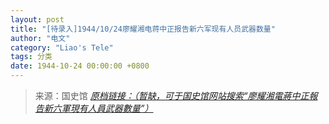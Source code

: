 ```yaml
---
layout: post
title: "[待录入]1944/10/24廖耀湘电蒋中正报告新六军现有人员武器数量"
author: "电文"
category: "Liao's Tele"
tags: 分类
date: 1944-10-24 00:00:00 +0800
---
```

> 来源：国史馆 [*原档链接：（暂缺，可于国史馆网站搜索“廖耀湘電蔣中正報告新六軍現有人員武器數量”）*]()
